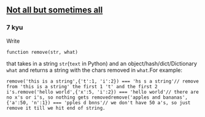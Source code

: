 <h2><a href=https://www.codewars.com/kata/564ab935de55a747d7000040/train/javascript target="_blank">Not all but sometimes all</a></h2><h3>7 kyu</h3><p>Write</p><pre><code class="language-javascript"><span class="cm-keyword">function</span> <span class="cm-def">remove</span>(<span class="cm-def">str</span>, <span class="cm-def">what</span>)</code></pre><pre style="display: none;"><code class="language-csharp"><span class="cm-keyword">public</span> <span class="cm-keyword">static</span> <span class="cm-type">string</span> <span class="cm-def">Remove</span>(<span class="cm-type">string</span> <span class="cm-variable">str</span>, <span class="cm-variable">Dictionary</span><span class="cm-operator">&lt;</span><span class="cm-type">char</span>,<span class="cm-type">int</span><span class="cm-operator">&gt;</span> <span class="cm-variable">what</span>)</code></pre><pre style="display: none;"><code class="language-python"><span class="cm-variable">remove</span>(<span class="cm-variable">text</span>, <span class="cm-variable">what</span>)</code></pre><pre style="display: none;"><code class="language-ruby"><span class="cm-variable">remove</span>(<span class="cm-variable">text</span>, <span class="cm-variable">what</span>)</code></pre><p>that takes in a string <code>str</code>(<code>text</code> in Python) and an object/hash/dict/Dictionary <code>what</code> and returns a string with the chars removed in <code>what</code>.For example:</p><pre><code class="language-javascript"><span class="cm-variable">remove</span>(<span class="cm-string">'this is a string'</span>,{<span class="cm-string cm-property">'t'</span>:<span class="cm-number">1</span>, <span class="cm-string cm-property">'i'</span>:<span class="cm-number">2</span>}) <span class="cm-operator">===</span> <span class="cm-string">'hs s a string'</span><span class="cm-comment">// remove from 'this is a string' the first 1 't' and the first 2 i's.</span><span class="cm-variable">remove</span>(<span class="cm-string">'hello world'</span>,{<span class="cm-string cm-property">'x'</span>:<span class="cm-number">5</span>, <span class="cm-string cm-property">'i'</span>:<span class="cm-number">2</span>}) <span class="cm-operator">===</span> <span class="cm-string">'hello world'</span><span class="cm-comment">// there are no x's or i's, so nothing gets removed</span><span class="cm-variable">remove</span>(<span class="cm-string">'apples and bananas'</span>,{<span class="cm-string cm-property">'a'</span>:<span class="cm-number">50</span>, <span class="cm-string cm-property">'n'</span>:<span class="cm-number">1</span>}) <span class="cm-operator">===</span> <span class="cm-string">'pples d bnns'</span><span class="cm-comment">// we don't have 50 a's, so just remove it till we hit end of string.</span></code></pre><pre style="display: none;"><code class="language-csharp"><span class="cm-variable">Kata</span>.<span class="cm-variable">Remove</span>(<span class="cm-string">"this is a string"</span>, <span class="cm-keyword">new</span> <span class="cm-variable">Dictionary</span><span class="cm-operator">&lt;</span><span class="cm-type">char</span>,<span class="cm-type">int</span><span class="cm-operator">&gt;</span> { {<span class="cm-string">'t'</span>, <span class="cm-number">1</span> }, {<span class="cm-string">'i'</span>, <span class="cm-number">2</span> }}); <span class="cm-comment">// --&gt; "hs s a string"</span><span class="cm-comment">// remove from 'this is a string' the first 1 't' and the first 2 i's.</span><span class="cm-variable">Kata</span>.<span class="cm-variable">Remove</span>(<span class="cm-string">"hello world"</span>, <span class="cm-keyword">new</span> <span class="cm-variable">Dictionary</span><span class="cm-operator">&lt;</span><span class="cm-type">char</span>,<span class="cm-type">int</span><span class="cm-operator">&gt;</span> { { <span class="cm-string">'x'</span>,<span class="cm-number">5</span> }, {<span class="cm-string">'i'</span>,<span class="cm-number">2</span> }}); <span class="cm-comment">// --&gt; "hello world"</span><span class="cm-comment">// there are no x's or i's, so nothing gets removed</span><span class="cm-variable">Kata</span>.<span class="cm-variable">Remove</span>(<span class="cm-string">"apples and bananas"</span>, <span class="cm-keyword">new</span> <span class="cm-variable">Dictionary</span><span class="cm-operator">&lt;</span><span class="cm-type">char</span>,<span class="cm-type">int</span><span class="cm-operator">&gt;</span> { {<span class="cm-string">'a'</span>, <span class="cm-number">50</span> }, {<span class="cm-string">'n'</span>, <span class="cm-number">1</span> }}); <span class="cm-comment">// --&gt; "pples d bnns"</span><span class="cm-comment">// we don't have 50 a's, so just remove it till we hit end of string.</span></code></pre><pre style="display: none;"><code class="language-python"><span class="cm-variable">remove</span>(<span class="cm-string">'this is a string'</span>,{<span class="cm-string">'t'</span>:<span class="cm-number">1</span>, <span class="cm-string">'i'</span>:<span class="cm-number">2</span>}) <span class="cm-operator">==</span> <span class="cm-string">'hs s a string'</span><span class="cm-comment"># remove from 'this is a string' the first 1 't' and the first 2 i's.</span><span class="cm-variable">remove</span>(<span class="cm-string">'hello world'</span>,{<span class="cm-string">'x'</span>:<span class="cm-number">5</span>, <span class="cm-string">'i'</span>:<span class="cm-number">2</span>}) <span class="cm-operator">==</span> <span class="cm-string">'hello world'</span><span class="cm-comment"># there are no x's or i's, so nothing gets removed</span><span class="cm-variable">remove</span>(<span class="cm-string">'apples and bananas'</span>,{<span class="cm-string">'a'</span>:<span class="cm-number">50</span>, <span class="cm-string">'n'</span>:<span class="cm-number">1</span>}) <span class="cm-operator">==</span> <span class="cm-string">'pples d bnns'</span><span class="cm-comment"># we don't have 50 a's, so just remove it till we hit end of string.</span></code></pre><pre style="display: none;"><code class="language-ruby"><span class="cm-variable">remove</span>(<span class="cm-string">'this is a string'</span>,{<span class="cm-string">'t'</span><span class="cm-operator">=&gt;</span><span class="cm-number">1</span>, <span class="cm-string">'i'</span><span class="cm-operator">=&gt;</span><span class="cm-number">2</span>}) <span class="cm-operator">==</span> <span class="cm-string">'hs s a string'</span><span class="cm-comment"># remove from 'this is a string' the first 1 't' and the first 2 i's.</span><span class="cm-variable">remove</span>(<span class="cm-string">'hello world'</span>,{<span class="cm-string">'x'</span><span class="cm-operator">=&gt;</span><span class="cm-number">5</span>, <span class="cm-string">'i'</span><span class="cm-operator">=&gt;</span><span class="cm-number">2</span>}) <span class="cm-operator">==</span> <span class="cm-string">'hello world'</span><span class="cm-comment"># there are no x's or i's, so nothing gets removed</span><span class="cm-variable">remove</span>(<span class="cm-string">'apples and bananas'</span>,{<span class="cm-string">'a'</span><span class="cm-operator">=&gt;</span><span class="cm-number">50</span>, <span class="cm-string">'n'</span><span class="cm-operator">=&gt;</span><span class="cm-number">1</span>}) <span class="cm-operator">==</span> <span class="cm-string">'pples d bnns'</span><span class="cm-comment"># we don't have 50 a's, so just remove it till we hit end of string.</span></code></pre>